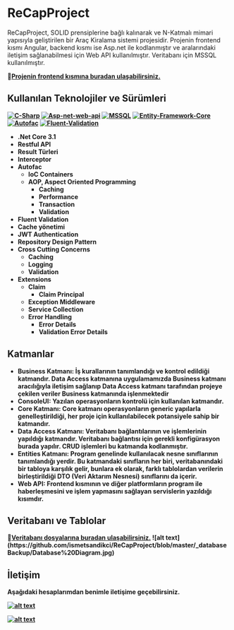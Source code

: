 # ReCapProject
ReCapProject, SOLID prensiplerine bağlı kalınarak ve N-Katmalı mimari yapısıyla geliştirilen bir Araç Kiralama sistemi projesidir. Projenin frontend kısmı Angular, backend kısmı ise Asp.net ile kodlanmıştır ve aralarındaki iletişim sağlanabilmesi için Web API kullanılmıştır. Veritabanı için MSSQL kullanılmıştır.

<td>&#128206;<ins><b>Projenin frontend kısmına <a href="https://github.com/ismetsandikci/ReCapProject-Frontend">buradan</a> ulaşabilirsiniz.</ins>

## Kullanılan Teknolojiler ve Sürümleri
[![C-Sharp](https://img.shields.io/badge/C%23-239120?style=for-the-badge&logo=c-sharp&logoColor=white)](https://docs.microsoft.com/en-us/dotnet/csharp/)
[![Asp-net-web-api](https://img.shields.io/badge/ASP.NET%20Web%20API-5C2D91?style=for-the-badge&logo=.net&logoColor=white)](https://dotnet.microsoft.com/apps/aspnet)
[![MSSQL](https://img.shields.io/badge/MSSQL-004880?style=for-the-badge&logo=microsoft-sql-server&logoColor=white)](https://www.microsoft.com/en-us/sql-server/sql-server-2019?rtc=2)
[![Entity-Framework-Core](https://img.shields.io/badge/EntityFramework%20Core-v3.1.1-informational?style=for-the-badge&logo=nuget)](https://docs.microsoft.com/en-us/ef/)
[![Autofac](https://img.shields.io/badge/Autofac-v7.1-informational?style=for-the-badge&logo=nuget)](https://autofac.org/)
[![Fluent-Validation](https://img.shields.io/badge/FluentValidation-v9.5.1-informational?style=for-the-badge&logo=nuget&labelColor=orange)](https://fluentvalidation.net/)

- .Net Core 3.1
- Restful API
- Result Türleri
- Interceptor
- Autofac
    - IoC Containers
    - AOP, Aspect Oriented Programming
        - Caching
        - Performance
        - Transaction
        - Validation
- Fluent Validation
- Cache yönetimi
- JWT Authentication
- Repository Design Pattern
- Cross Cutting Concerns
    - Caching
    - Logging
    - Validation
- Extensions
    - Claim
        - Claim Principal
    - Exception Middleware
    - Service Collection
    - Error Handling
        - Error Details
        - Validation Error Details
        
## Katmanlar
- **Business Katmanı**: İş kurallarının tanımlandığı ve kontrol edildiği katmandır. Data Access katmanına uygulamamızda Business katmanı aracılığıyla iletişim sağlanıp Data Access katmanı tarafından projeye çekilen veriler Business katmanında işlenmektedir
- **ConsoleUI**: Yazılan operasyonların kontrolü için kullanılan katmandır.
- **Core Katmanı**: Core katmanı operasyonların generic yapılarla genelleştirildiği, her proje için kullanılabilecek potansiyele sahip bir katmandır.
- **Data Access Katmanı**: Veritabanı bağlantılarının ve işlemlerinin yapıldığı katmandır. Veritabanı bağlantısı için gerekli konfigürasyon burada yapılır. CRUD işlemleri bu katmanda kodlanmıştır.
- **Entities Katmanı**: Program genelinde kullanılacak nesne sınıflarının tanımlandığı yerdir. Bu katmandaki sınıfların her biri, veritabanındaki bir tabloya karşılık gelir, bunlara ek olarak, farklı tablolardan verilerin birleştirildiği DTO (Veri Aktarım Nesnesi) sınıflarını da içerir.
- **Web API**: Frontend kısmının ve diğer platformların program ile haberleşmesini ve işlem yapmasını sağlayan servislerin yazıldığı kısımdır.

## Veritabanı ve Tablolar
<td>&#128206;<ins><b>Veritabanı dosyalarına <a href="https://github.com/ismetsandikci/ReCapProject/tree/master/_databaseBackup">buradan</a> ulaşabilirsiniz.</ins>
![alt text](https://github.com/ismetsandikci/ReCapProject/blob/master/_databaseBackup/Database%20Diagram.jpg)

<br>


## İletişim
Aşağıdaki hesaplarımdan benimle iletişime geçebilirsiniz. 
<br>

<a href="https://github.com/ismetsandikci" target="_blank">

![alt text](https://img.shields.io/badge/GitHub-100000?style=for-the-badge&logo=github&logoColor=white)
</a>

<a href="https://www.linkedin.com/in/ismetsandikci" target="_blank">

![alt text](https://img.shields.io/badge/LinkedIn-0077B5?style=for-the-badge&logo=linkedin&logoColor=white)

</a>
